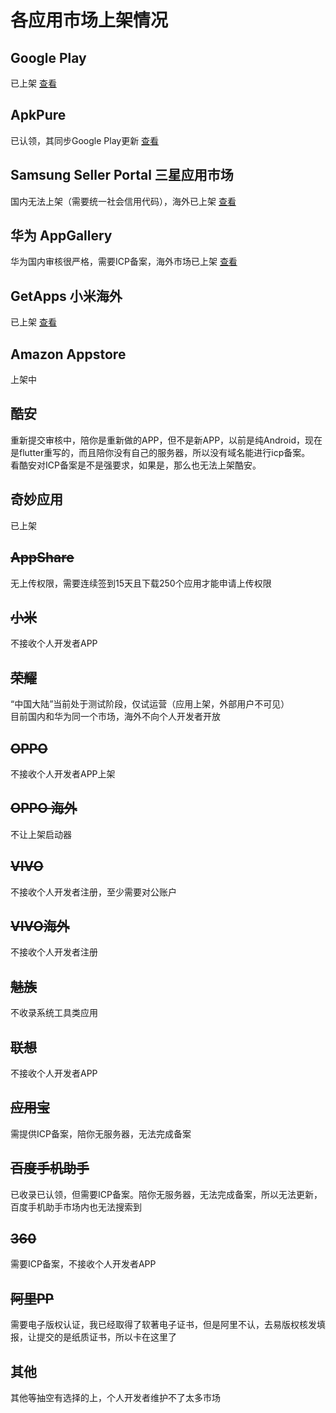 # 各应用市场上架情况


## Google Play
  已上架 [查看](https://play.google.com/store/apps/details?id=com.zhao.withu)

## ApkPure
  已认领，其同步Google Play更新 [查看](https://apkpure.com/bene/com.zhao.withu)

## Samsung Seller Portal 三星应用市场
  国内无法上架（需要统一社会信用代码），海外已上架 [查看](https://galaxystore.samsung.com/detail/com.zhao.withu)

## 华为 AppGallery
  华为国内审核很严格，需要ICP备案，海外市场已上架 [查看](https://appgallery.huawei.com/app/C100059091)


## GetApps 小米海外
  已上架 [查看](https://global.app.mi.com/details?lo=AF&la=en_US&id=com.zhao.withu)

## Amazon Appstore
  上架中


## 酷安
  重新提交审核中，陪你是重新做的APP，但不是新APP，以前是纯Android，现在是flutter重写的，而且陪你没有自己的服务器，所以没有域名能进行icp备案。  
  看酷安对ICP备案是不是强要求，如果是，那么也无法上架酷安。
  
## 奇妙应用
  已上架

## ~~AppShare~~
  无上传权限，需要连续签到15天且下载250个应用才能申请上传权限
  
## ~~小米~~
  不接收个人开发者APP

## ~~荣耀~~ 
  “中国大陆”当前处于测试阶段，仅试运营（应用上架，外部用户不可见）  
  目前国内和华为同一个市场，海外不向个人开发者开放

## ~~OPPO~~
  不接收个人开发者APP上架
  
## ~~OPPO 海外~~
  不让上架启动器
  
## ~~VIVO~~
  不接收个人开发者注册，至少需要对公账户

## ~~VIVO海外~~
  不接收个人开发者注册

## ~~魅族~~
  不收录系统工具类应用
  
## ~~联想~~
  不接收个人开发者APP

## ~~应用宝~~
  需提供ICP备案，陪你无服务器，无法完成备案

## ~~百度手机助手~~
  已收录已认领，但需要ICP备案。陪你无服务器，无法完成备案，所以无法更新，百度手机助手市场内也无法搜索到

## ~~360~~
  需要ICP备案，不接收个人开发者APP

## ~~阿里PP~~
  需要电子版权认证，我已经取得了软著电子证书，但是阿里不认，去易版权核发填报，让提交的是纸质证书，所以卡在这里了
  
## 其他
  其他等抽空有选择的上，个人开发者维护不了太多市场
